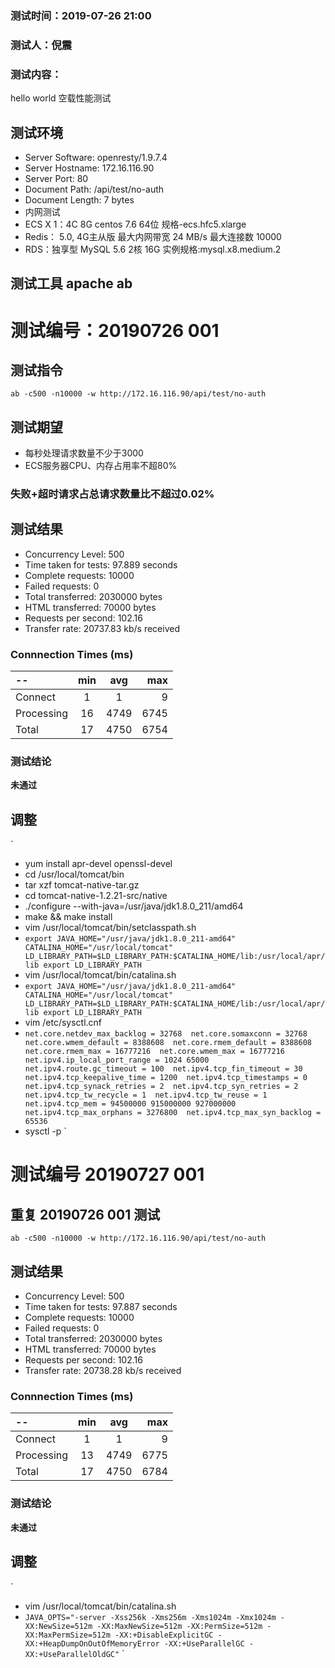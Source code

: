 ﻿### 测试时间：2019-07-26 21:00

### 测试人：倪震

### 测试内容：

hello world 空载性能测试

## 测试环境
- Server Software:	openresty/1.9.7.4
- Server Hostname:	172.16.116.90
- Server Port:	80
- Document Path:	/api/test/no-auth
- Document Length:	7 bytes
- 内网测试
- ECS X 1：4C 8G centos 7.6 64位 规格-ecs.hfc5.xlarge
- Redis： 5.0, 4G主从版 最大内网带宽 24 MB/s 最大连接数 10000
- RDS：独享型 MySQL 5.6 2核 16G 实例规格:mysql.x8.medium.2
  
## 测试工具 **apache ab**

# 测试编号：20190726 001

## 测试指令
 `ab -c500 -n10000 -w http://172.16.116.90/api/test/no-auth`

## 测试期望
- 每秒处理请求数量不少于3000
- ECS服务器CPU、内存占用率不超80%

### 失败+超时请求占总请求数量比不超过0.02%

## 测试结果

- Concurrency Level:	500
- Time taken for tests:	97.889 seconds
- Complete requests:	10000
- Failed requests:	0
- Total transferred:	2030000 bytes
- HTML transferred:	70000 bytes
- Requests per second:	102.16
- Transfer rate:	20737.83 kb/s received
### Connnection Times (ms)
  --| min | avg | max 
:-----|:---:|:---:|----:
Connect|1|1|9
Processing|16|4749|6745
Total|17|4750|6754

### 测试结论

**未通过**


## 调整

`
- yum install apr-devel openssl-devel
- cd /usr/local/tomcat/bin
- tar xzf tomcat-native-tar.gz
- cd tomcat-native-1.2.21-src/native
- ./configure --with-java=/usr/java/jdk1.8.0_211/amd64
- make && make install
- vim /usr/local/tomcat/bin/setclasspath.sh
- `export JAVA_HOME="/usr/java/jdk1.8.0_211-amd64"
CATALINA_HOME="/usr/local/tomcat"
LD_LIBRARY_PATH=$LD_LIBRARY_PATH:$CATALINA_HOME/lib:/usr/local/apr/lib
export LD_LIBRARY_PATH`
- vim /usr/local/tomcat/bin/catalina.sh
- ``export JAVA_HOME="/usr/java/jdk1.8.0_211-amd64"
CATALINA_HOME="/usr/local/tomcat"
LD_LIBRARY_PATH=$LD_LIBRARY_PATH:$CATALINA_HOME/lib:/usr/local/apr/lib
export LD_LIBRARY_PATH``
- vim /etc/sysctl.cnf
- ``net.core.netdev_max_backlog = 32768 
net.core.somaxconn = 32768 
net.core.wmem_default = 8388608 
net.core.rmem_default = 8388608 
net.core.rmem_max = 16777216 
net.core.wmem_max = 16777216 
net.ipv4.ip_local_port_range = 1024 65000 
net.ipv4.route.gc_timeout = 100 
net.ipv4.tcp_fin_timeout = 30 
net.ipv4.tcp_keepalive_time = 1200 
net.ipv4.tcp_timestamps = 0 
net.ipv4.tcp_synack_retries = 2 
net.ipv4.tcp_syn_retries = 2 
net.ipv4.tcp_tw_recycle = 1 
net.ipv4.tcp_tw_reuse = 1 
net.ipv4.tcp_mem = 94500000 915000000 927000000 
net.ipv4.tcp_max_orphans = 3276800 
net.ipv4.tcp_max_syn_backlog = 65536 ``
- sysctl -p
`

# 测试编号 20190727 001

## 重复 20190726 001 测试

`ab -c500 -n10000 -w http://172.16.116.90/api/test/no-auth`

## 测试结果

- Concurrency Level:	500
- Time taken for tests:	97.887 seconds
- Complete requests:	10000
- Failed requests:	0
- Total transferred:	2030000 bytes
- HTML transferred:	70000 bytes
- Requests per second:	102.16
- Transfer rate:	20738.28 kb/s received
### Connnection Times (ms)
  --| min | avg | max 
:-----|:---:|:---:|----:
Connect|1|1|9
Processing|13|4749|6775
Total|17|4750|6784

### 测试结论

**未通过**

## 调整

`
- vim /usr/local/tomcat/bin/catalina.sh
- `JAVA_OPTS="-server -Xss256k -Xms256m -Xms1024m -Xmx1024m -XX:NewSize=512m -XX:MaxNewSize=512m -XX:PermSize=512m
-XX:MaxPermSize=512m -XX:+DisableExplicitGC -XX:+HeapDumpOnOutOfMemoryError -XX:+UseParallelGC -XX:+UseParallelOldGC"`
`